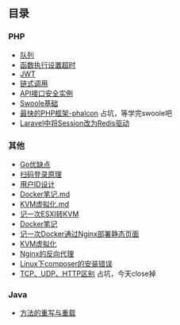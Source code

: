 ##	目录

### PHP

* [队列](./PHP/队列.md)
* [函数执行设置超时](./PHP/函数执行设置超时.md)
* [JWT](./PHP/JWT.md)
* [链式调用](./PHP/链式调用.md)
* [API接口安全实例](./PHP/API接口安全实例.md)
* [Swoole基础](./PHP/Swoole基础.md)
* [最快的PHP框架-phalcon](./PHP/最快的PHP框架-phalcon.md)  占坑，等学完swoole吧
* [Laravel中将Session改为Redis驱动](./PHP/Laravel中将Session改为Redis驱动)


### 其他

* [Go优缺点](./其他/Go优缺点.md)
* [扫码登录原理](./其他/扫码登录原理.md)
* [用户ID设计](./其他/用户ID设计.md) 
* [Docker笔记.md](./其他/Docker笔记.md) 
* [KVM虚拟化.md](./其他/KVM虚拟化.md)
* [记一次ESXI转KVM](./其他/记一次ESXI转KVM.md)
* [Docker笔记](./其他/Docker笔记.md) 
* [记一次Docker通过Nginx部署静态页面](./其他/记一次Docker通过Nginx部署静态页面.md)
* [KVM虚拟化](./其他/KVM虚拟化.md)
* [Nginx的反向代理](./其他\Nginx的反向代理.md)
* [Linux下composer的安装错误](./埋坑/Linux下composer的安装错误.md)
* [TCP、UDP、HTTP区别](./其他/TCP、UDP、HTTP区别.md) 占坑，今天close掉

### Java
* [方法的重写与重载](./JAVA/方法的重写与重载.md) 	

